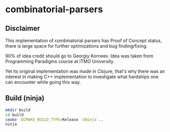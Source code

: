 # combinatorial-parsers

## Disclaimer

This implementation of combinatorial parsers has Proof of Concept status, there is large space for further optimizations and bug finding/fixing.

90% of idea credit should go to Georgiy Korneev. Idea was taken from Programming Paradigms course at ITMO University.

Yet its original implementation was made in Clojure, that's why there was an interest in making C++ implementation to investigate what hardships one can encounter while going this way.

## Build (ninja)

```sh
mkdir build
cd build
cmake -DCMAKE_BUILD_TYPE=Release -GNinja ..
ninja
```
